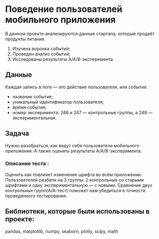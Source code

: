 # Поведение пользователей мобильного приложения 

В данном проекте анализируются данные стартапа, который продаёт продукты питания.   
1. Изучена воронка событий;
2. Проведен анализ событий;
3. Исследованы результаты A/A/B-эксперимента.

## Данные  

Каждая запись в логе — это действие пользователя, или событие.

- название события;
- уникальный идентификатор пользователя;
- время события;
- номер эксперимента: 246 и 247 — контрольные группы, а 248 — экспериментальная.

## Задача 

Нужно разобраться, как ведут себя пользователи мобильного приложения.  А также оценить результаты A/A/B-эксперимента. 
### Описание теста :

Оценить как повлияет изменение шрифта во всём приложении. Пользователей разбили на 3 группы: 2 контрольные со старыми шрифтами и одну экспериментальную — с новыми.
Сравнение двух контрольных групп(А/А-тест) поможет нам убедиться в точности проведенного тестирования.

## Библиотеки, которые были использованы в проекте:  
pandas, matplotlib, numpy, seaborn, plotly, scipy, math
